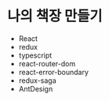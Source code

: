 # 나의 책장 만들기

- React
- redux
- typescript
- react-router-dom
- react-error-boundary
- redux-saga
- AntDesign